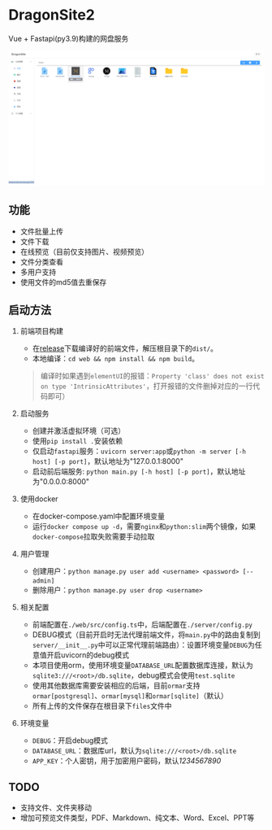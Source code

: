 # DragonSite2

Vue + Fastapi(py3.9)构建的网盘服务

![preview](pictures/preview.png)

## 功能

- 文件批量上传
- 文件下载
- 在线预览（目前仅支持图片、视频预览）
- 文件分类查看
- 多用户支持
- 使用文件的md5值去重保存

## 启动方法

1. 前端项目构建

    - 在[release](https://github.com/Dragon-GCS/DragonSite-vue/releases)下载编译好的前端文件，解压根目录下的`dist/`。
    - 本地编译：`cd web && npm install && npm build`。
    > 编译时如果遇到`elementUI`的报错：`Property 'class' does not exist on type 'IntrinsicAttributes'`，打开报错的文件删掉对应的一行代码即可）

2. 启动服务

    - 创建并激活虚拟环境（可选）
    - 使用`pip install .`安装依赖
    - 仅启动`fastapi`服务：`uvicorn server:app`或`python -m server [-h host] [-p port]`，默认地址为"127.0.0.1:8000"
    - 启动前后端服务: `python main.py [-h host] [-p port]`，默认地址为"0.0.0.0:8000"

3. 使用docker

    - 在docker-compose.yaml中配置环境变量
    - 运行`docker compose up -d`，需要`nginx`和`python:slim`两个镜像，如果`docker-compose`拉取失败需要手动拉取

4. 用户管理
    - 创建用户：`python manage.py user add <username> <password> [--admin]`
    - 删除用户：`python manage.py user drop <username>`

5. 相关配置

    - 前端配置在`./web/src/config.ts`中，后端配置在`./server/config.py`
    - DEBUG模式（目前开启时无法代理前端文件，将`main.py`中的路由复制到`server/__init__.py`中可以正常代理前端路由）：设置环境变量`DEBUG`为任意值开启uvicorn的debug模式
    - 本项目使用orm，使用环境变量`DATABASE_URL`配置数据库连接，默认为`sqlite3:///<root>/db.sqlite`，debug模式会使用`test.sqlite`
    - 使用其他数据库需要安装相应的后端，目前`ormar`支持`ormar[postgresql]`、`ormar[mysql]`和`ormar[sqlite]`（默认）
    - 所有上传的文件保存在根目录下`files`文件中

6. 环境变量
    - `DEBUG`：开启debug模式
    - `DATABASE_URL`：数据库url，默认为`sqlite:///<root>/db.sqlite`
    - `APP_KEY`：个人密钥，用于加密用户密码，默认*1234567890*

## TODO

- 支持文件、文件夹移动
- 增加可预览文件类型，PDF、Markdown、纯文本、Word、Excel、PPT等
